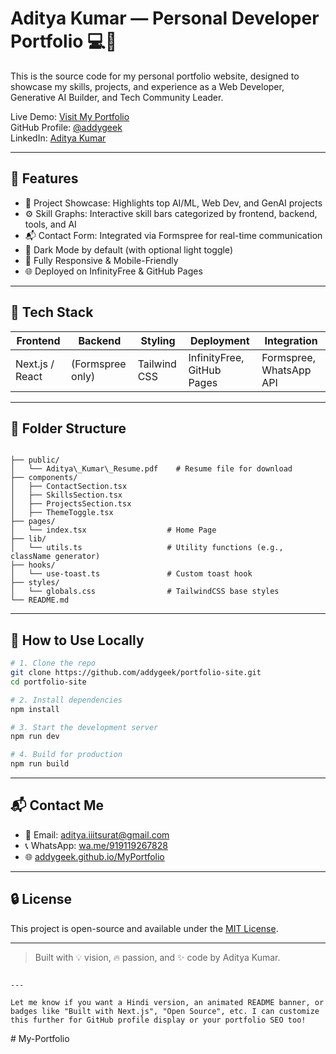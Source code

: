 
# Aditya Kumar — Personal Developer Portfolio 💻🚀

This is the source code for my personal portfolio website, designed to showcase my skills, projects, and experience as a Web Developer, Generative AI Builder, and Tech Community Leader.

Live Demo: [Visit My Portfolio](https://addygeek.github.io/MyPortfolio/)  
GitHub Profile: [@addygeek](https://github.com/addygeek)  
LinkedIn: [Aditya Kumar](https://www.linkedin.com/in/aditya-kumar-learner/)

---

## 📌 Features

- 💼 Project Showcase: Highlights top AI/ML, Web Dev, and GenAI projects
- ⚙️ Skill Graphs: Interactive skill bars categorized by frontend, backend, tools, and AI
- 📬 Contact Form: Integrated via Formspree for real-time communication
- 🌙 Dark Mode by default (with optional light toggle)
- 📱 Fully Responsive & Mobile-Friendly
- 🌐 Deployed on InfinityFree & GitHub Pages

---

## 🚀 Tech Stack

| Frontend        | Backend        | Styling        | Deployment     | Integration     |
|----------------|----------------|----------------|----------------|-----------------|
| Next.js / React| (Formspree only)| Tailwind CSS   | InfinityFree, GitHub Pages | Formspree, WhatsApp API |

---

## 📂 Folder Structure

```

├── public/
│   └── Aditya\_Kumar\_Resume.pdf    # Resume file for download
├── components/
│   ├── ContactSection.tsx
│   ├── SkillsSection.tsx
│   ├── ProjectsSection.tsx
│   ├── ThemeToggle.tsx
├── pages/
│   └── index.tsx                  # Home Page
├── lib/
│   └── utils.ts                   # Utility functions (e.g., className generator)
├── hooks/
│   └── use-toast.ts               # Custom toast hook
├── styles/
│   └── globals.css                # TailwindCSS base styles
└── README.md

````

---

## 📌 How to Use Locally

```bash
# 1. Clone the repo
git clone https://github.com/addygeek/portfolio-site.git
cd portfolio-site

# 2. Install dependencies
npm install

# 3. Start the development server
npm run dev

# 4. Build for production
npm run build
````

---

## 📬 Contact Me

* 📧 Email: [aditya.iiitsurat@gmail.com](mailto:aditya.iiitsurat@gmail.com)
* 📞 WhatsApp: [wa.me/919119267828](https://wa.me/919119267828)
* 🌐 [addygeek.github.io/MyPortfolio](https://addygeek.github.io/MyPortfolio)

---

## 🔒 License

This project is open-source and available under the [MIT License](LICENSE).

---

> Built with 💡 vision, 🔥 passion, and ✨ code by Aditya Kumar.

```

---

Let me know if you want a Hindi version, an animated README banner, or badges like "Built with Next.js", "Open Source", etc. I can customize this further for GitHub profile display or your portfolio SEO too!
```
#   M y - P o r t f o l i o 
 
 
